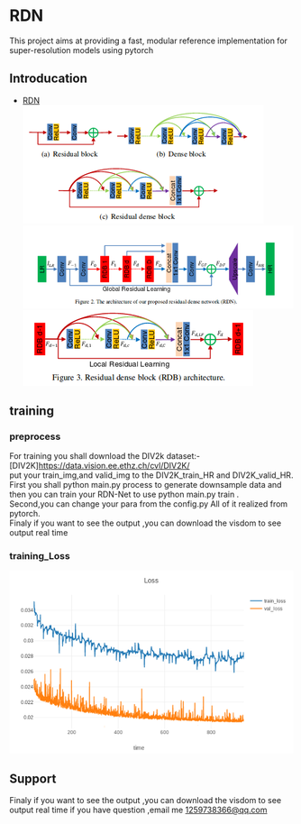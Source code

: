 # RDN
This project aims at providing a fast, modular reference implementation for super-resolution  models using pytorch 

## Introducation 
- [RDN](https://arxiv.org/abs/1802.08797)  
               ![Block1](result/reidual.png)
![Block2](result/residual2.png)
               ![Block3](result/residual3.png)



## training  
### preprocess
For training you shall download the DIV2k dataset:- [DIV2K]https://data.vision.ee.ethz.ch/cvl/DIV2K/   
put your train_img,and valid_img to the DIV2K_train_HR and DIV2K_valid_HR. <br> 
First you shall python main.py process to generate downsample data and then you can train your RDN-Net to use python main.py train .<br>
Second,you can change your para from the config.py All of it realized from pytorch.<br>
Finaly if you want to see the output ,you can download the visdom to see output real time

### training_Loss 
![train loss](result/newplot.png) 

## Support
Finaly if you want to see the output ,you can download the visdom to see output real time
if you have question ,email me 1259738366@qq.com
